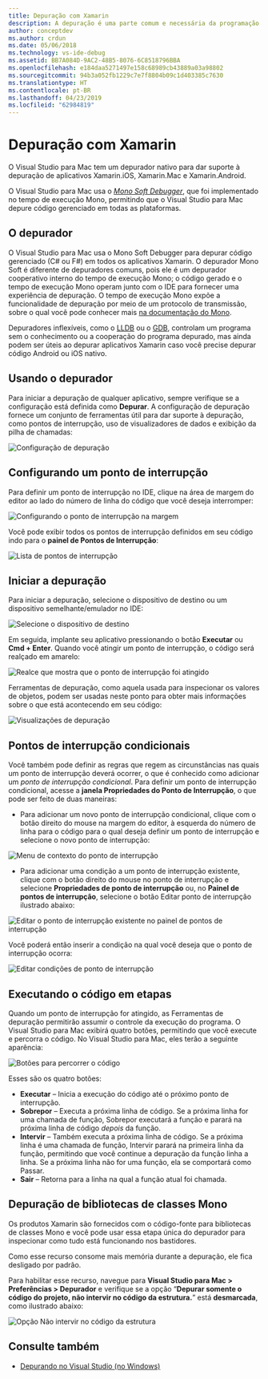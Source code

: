 ```yaml
---
title: Depuração com Xamarin
description: A depuração é uma parte comum e necessária da programação. Como um IDE consolidado, o Visual Studio para Mac contém um pacote completo de recursos para facilitar a depuração. Desde depuração com segurança até a visualização de dados, este artigo explicará como usar todo o potencial de depuração no Visual Studio para Mac.
author: conceptdev
ms.author: crdun
ms.date: 05/06/2018
ms.technology: vs-ide-debug
ms.assetid: BB7A084D-9AC2-48B5-8076-6C8518796BBA
ms.openlocfilehash: e184daa5271497e158c68989cb43889a03a98802
ms.sourcegitcommit: 94b3a052fb1229c7e7f8804b09c1d403385c7630
ms.translationtype: HT
ms.contentlocale: pt-BR
ms.lasthandoff: 04/23/2019
ms.locfileid: "62984819"
---
```

# <a name="debugging-with-xamarin"></a>Depuração com Xamarin

O Visual Studio para Mac tem um depurador nativo para dar suporte à depuração de aplicativos Xamarin.iOS, Xamarin.Mac e Xamarin.Android.

O Visual Studio para Mac usa o [*Mono Soft Debugger*](http://www.mono-project.com/docs/advanced/runtime/docs/soft-debugger/), que foi implementado no tempo de execução Mono, permitindo que o Visual Studio para Mac depure código gerenciado em todas as plataformas.

## <a name="the-debugger"></a>O depurador

O Visual Studio para Mac usa o Mono Soft Debugger para depurar código gerenciado (C# ou F#) em todos os aplicativos Xamarin. O depurador Mono Soft é diferente de depuradores comuns, pois ele é um depurador cooperativo interno do tempo de execução Mono; o código gerado e o tempo de execução Mono operam junto com o IDE para fornecer uma experiência de depuração. O tempo de execução Mono expõe a funcionalidade de depuração por meio de um protocolo de transmissão, sobre o qual você pode conhecer mais [na documentação do Mono](http://www.mono-project.com/docs/advanced/runtime/docs/soft-debugger-wire-format/).

Depuradores inflexíveis, como o [LLDB]( http://lldb.llvm.org/index.html) ou o [GDB]( https://www.gnu.org/software/gdb/), controlam um programa sem o conhecimento ou a cooperação do programa depurado, mas ainda podem ser úteis ao depurar aplicativos Xamarin caso você precise depurar código Android ou iOS nativo.

## <a name="using-the-debugger"></a>Usando o depurador

Para iniciar a depuração de qualquer aplicativo, sempre verifique se a configuração está definida como **Depurar**. A configuração de depuração fornece um conjunto de ferramentas útil para dar suporte à depuração, como pontos de interrupção, uso de visualizadores de dados e exibição da pilha de chamadas:

![Configuração de depuração](media/debugging-image_0.png)

## <a name="setting-a-breakpoint"></a>Configurando um ponto de interrupção

Para definir um ponto de interrupção no IDE, clique na área de margem do editor ao lado do número de linha do código que você deseja interromper:

![Configurando o ponto de interrupção na margem](media/debugging-image0.png)

Você pode exibir todos os pontos de interrupção definidos em seu código indo para o **painel de Pontos de Interrupção**:

![Lista de pontos de interrupção](media/debugging-image0a.png)

## <a name="start-debugging"></a>Iniciar a depuração

Para iniciar a depuração, selecione o dispositivo de destino ou um dispositivo semelhante/emulador no IDE:

![Selecione o dispositivo de destino](media/debugging-image1.png)

Em seguida, implante seu aplicativo pressionando o botão **Executar** ou **Cmd + Enter**. Quando você atingir um ponto de interrupção, o código será realçado em amarelo:

![Realce que mostra que o ponto de interrupção foi atingido](media/debugging-image2.png)

Ferramentas de depuração, como aquela usada para inspecionar os valores de objetos, podem ser usadas neste ponto para obter mais informações sobre o que está acontecendo em seu código:

![Visualizações de depuração](media/debugging-image3.png)

## <a name="conditional-breakpoints"></a>Pontos de interrupção condicionais

Você também pode definir as regras que regem as circunstâncias nas quais um ponto de interrupção deverá ocorrer, o que é conhecido como adicionar um *ponto de interrupção condicional*. Para definir um ponto de interrupção condicional, acesse a **janela Propriedades do Ponto de Interrupção**, o que pode ser feito de duas maneiras:

* Para adicionar um novo ponto de interrupção condicional, clique com o botão direito do mouse na margem do editor, à esquerda do número de linha para o código para o qual deseja definir um ponto de interrupção e selecione o novo ponto de interrupção:

 ![Menu de contexto do ponto de interrupção](media/debugging-image4.png)

* Para adicionar uma condição a um ponto de interrupção existente, clique com o botão direito do mouse no ponto de interrupção e selecione **Propriedades de ponto de interrupção** ou, no **Painel de pontos de interrupção**, selecione o botão Editar ponto de interrupção ilustrado abaixo:

 ![Editar o ponto de interrupção existente no painel de pontos de interrupção](media/debugging-image5.png)

Você poderá então inserir a condição na qual você deseja que o ponto de interrupção ocorra:

 ![Editar condições de ponto de interrupção](media/debugging-image6.png)

## <a name="stepping-through-code"></a>Executando o código em etapas

Quando um ponto de interrupção for atingido, as Ferramentas de depuração permitirão assumir o controle da execução do programa. O Visual Studio para Mac exibirá quatro botões, permitindo que você execute e percorra o código. No Visual Studio para Mac, eles terão a seguinte aparência:

 ![Botões para percorrer o código](media/debugging-image7.png)

Esses são os quatro botões:

* **Executar** – Inicia a execução do código até o próximo ponto de interrupção.
* **Sobrepor** – Executa a próxima linha de código. Se a próxima linha for uma chamada de função, Sobrepor executará a função e parará na próxima linha de código *depois* da função.
* **Intervir** – Também executa a próxima linha de código. Se a próxima linha é uma chamada de função, Intervir parará na primeira linha da função, permitindo que você continue a depuração da função linha a linha. Se a próxima linha não for uma função, ela se comportará como Passar.
* **Sair** – Retorna para a linha na qual a função atual foi chamada.

## <a name="debugging-monos-class-libraries"></a>Depuração de bibliotecas de classes Mono

Os produtos Xamarin são fornecidos com o código-fonte para bibliotecas de classes Mono e você pode usar essa etapa única do depurador para inspecionar como tudo está funcionando nos bastidores.

Como esse recurso consome mais memória durante a depuração, ele fica desligado por padrão.

Para habilitar esse recurso, navegue para **Visual Studio para Mac > Preferências > Depurador** e verifique se a opção “**Depurar somente o código do projeto, não intervir no código da estrutura.**” está **desmarcada**, como ilustrado abaixo:

![Opção Não intervir no código da estrutura](media/debugging-image8.png)

## <a name="see-also"></a>Consulte também

- [Depurando no Visual Studio (no Windows)](/visualstudio/debugger/)
